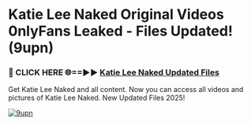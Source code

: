 # Katie Lee Naked Original Videos 0nlyFans Leaked - Files Updated! (9upn)

<h3>🔴 CLICK HERE 🌐==►► <a href="https://tinyurl.com/up5wt9bj" rel="nofollow">Katie Lee Naked Updated Files</a></h3>

Get Katie Lee Naked and all content. Now you can access all videos and pictures of Katie Lee Naked. New Updated Files 2025!

[![9upn](https://i.imgur.com/ABiUzMV.gif)](https://tinyurl.com/up5wt9bj)
